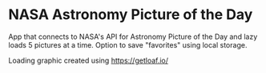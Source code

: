 # NASA Astronomy Picture of the Day

App that connects to NASA's API for Astronomy Picture of the Day and lazy loads 5 pictures at a time. Option to save "favorites" using local storage. 

Loading graphic created using https://getloaf.io/
